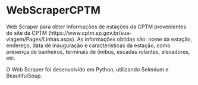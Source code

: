 <h1>WebScraperCPTM</h1>
<p>Web Scraper para obter informações de estações da CPTM provenientes do site da CPTM (https://www.cptm.sp.gov.br/sua-viagem/Pages/Linhas.aspx). As informações obtidas são: nome da estação, endereço, data de inauguração e características da estação, como presença de banheiros, terminais de ônibus, escadas rolantes, elevadores, etc.<p>
<p>O Web Scraper foi desenvolvido em Python, utilizando Selenium e BeautifulSoup.<p>
